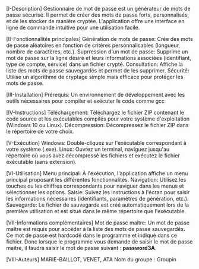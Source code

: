 [I-Description]
Gestionnaire de mot de passe est un générateur de mots de passe sécurisé. Il permet de créer des mots de passe forts, personnalisés, et de les stocker de manière cryptée. L'application offre une interface en ligne de commande intuitive pour une utilisation facile.

[II-Fonctionnalités principales]
Génération de mots de passe: Crée des mots de passe aléatoires en fonction de critères personnalisables (longueur, nombre de caractères, etc.).
Suprression d'un mot de passe: Supprime un mot de passe sur la ligne désiré et leurs informations associées (identifiant, type de compte, service) dans un fichier crypté.
Consultation: Affiche la liste des mots de passe sauvegardés et permet de les supprimer.
Sécurité: Utilise un algorithme de cryptage simple mais efficace pour protéger les mots de passe.

[III-Installation]
Prérequis:
Un environnement de développement avec les outils nécessaires pour compiler et exécuter le code comme gcc

[IV-Instructions]
Téléchargement: Téléchargez le fichier ZIP contenant le code source et les exécutables compilés pour votre système d'exploitation (Windows 10 ou Linux).
Décompression: Décompressez le fichier ZIP dans le répertoire de votre choix.

[V-Exécution]
Windows: Double-cliquez sur l'exécutable correspondant à votre système (.exe).
Linux: Ouvrez un terminal, naviguez jusqu'au répertoire où vous avez décompressé les fichiers et exécutez le fichier exécutable (sans extension).

[VI-Utilisation]
Menu principal: À l'exécution, l'application affiche un menu principal proposant les différentes fonctionnalités.
Navigation: Utilisez les touches ou les chiffres correspondants pour naviguer dans les menus et sélectionner les options.
Saisie: Suivez les instructions à l'écran pour saisir les informations nécessaires (identifiants, paramètres de génération, etc.).
Sauvegarde: Le fichier de sauvegarde est créé automatiquement lors de la première utilisation et est situé dans le même répertoire que l'exécutable.

[VII-Informations complémentaires]
Mot de passe maître: Un mot de passe maître est requis pour accéder à la liste des mots de passe sauvegardés. Ce mot de passe est hardcodé dans le programme et indiqué dans ce fichier. Donc lorsque le programme vous demande de saisir le mot de passe maitre, il faudra saisir le mot de passe suivant : **password3A**.

[VIII-Auteurs]
MARIE-BAILLOT, VENET, ATA
Nom du groupe : Groupin

